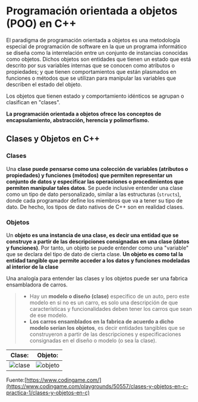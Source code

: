 # Programación orientada a objetos (POO) en C++

El paradigma de programación orientada a objetos es una metodología especial de programación de software en la que un programa informático se diseña como la interrelación entre un conjunto de instancias conocidas como objetos. Dichos objetos son entidades que tienen un estado que está descrito por sus variables internas que se conocen como atributos o propiedades; y que tienen comportamientos que están plasmados en funciones o métodos que se utilizan para manipular las variables que describen el estado del objeto.

Los objetos que tienen estado y comportamiento idénticos se agrupan o clasifican en "clases".

**La programación orientada a objetos ofrece los conceptos de encapsulamiento, abstracción, herencia y polimorfismo.**

## Clases y Objetos en C++

### Clases
Una **clase puede pensarse como una colección de variables (atributos o propiedades) y funciones (métodos) que permiten representar un conjunto de datos y especificar las operaciones o procedimientos que permiten manipular tales datos**. Se puede inclusive entender una clase como un tipo de dato personalizado, similar a las estructuras (`structs`), donde cada programador define los miembros que va a tener su tipo de dato. De hecho, los tipos de dato nativos de C++ son en realidad clases.

### Objetos
Un **objeto es una instancia de una clase, es decir una entidad que se construye a partir de las descripciones consignadas en una clase (datos y funciones)**. Por tanto, un objeto se puede entender como una "variable" que se declara del tipo de dato de cierta clase. **Un objeto es como tal la entidad tangible que permite acceder a los datos y funciones modeladas al interior de la clase**

Una analogía para entender las clases y los objetos puede ser una fabrica ensambladora de carros. 
> - Hay un **modelo o diseño (clase)** especifico de un auto, pero este modelo en si no es un carro, es solo una descripción de que características y funcionalidades deben tener los carros que sean de ese modelo. 
> - **Los carros ensamblados en la fabrica de acuerdo a dicho modelo serían los objetos**, es decir entidades tangibles que se construyeron a partir de las descripciones y especificaciones consignadas en el diseño o modelo (o sea la clase).

| Clase: | Objeto: |
| :-----------: | :---------: | 
|  ![clase](https://i.pinimg.com/474x/fc/02/a9/fc02a954d72ad6b75828b61f6d316d81.jpg)  | ![objeto](https://hips.hearstapps.com/hmg-prod.s3.amazonaws.com/images/lamborghini-aventador-svj-roadster-1579720277.jpg?crop=0.763xw:0.572xh;0.237xw,0.318xh&resize=640:*) |   

 















Fuente:[https://www.codingame.com/](https://www.codingame.com/playgrounds/50557/clases-y-objetos-en-c-practica-1/clases-y-objetos-en-c)
<!--stackedit_data:
eyJoaXN0b3J5IjpbNDM2MDQ0MjM5LC0xNTE3MzE2ODMwXX0=
-->